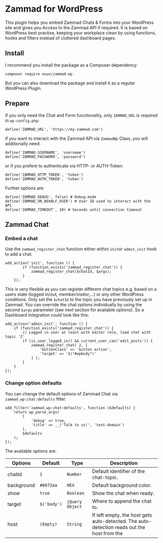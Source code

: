 # Zammad for WordPress

This plugin helps you embed Zammad Chats & Forms into your WordPress site and gives you Access to the Zammad API if required.
It is based on WordPress best practise, keeping your workplace clean by using functions, hooks and filters instead of cluttered dashboard pages.

## Install
I recommend you install the package as a Composer dependency:

`composer require ouun/zammad-wp`

But you can also download the package and install it as a regular WordPress Plugin.

## Prepare

If you only need the Chat and Form functionality, only `ZAMMAD_URL` is required in `wp-config.php`:

```
define('ZAMMAD_URL', 'https://my-zammad.com')
```

If you want to interact with the Zammad API via `ZammadWp` Class, you will additionally need:

```
define('ZAMMAD_USERNAME', 'username')
define('ZAMMAD_PASSWORD', 'password')
```

or if you prefere to authenticate via HTTP- or AUTH-Token:

```
define('ZAMMAD_HTTP_TOKEN', 'token')
define('ZAMMAD_AUTH_TOKEN', 'token')
```

Further options are:

```
define('ZAMMAD_DEBUG', false) # Debug mode
define('ZAMMAD_ON_BEHALF_USER') # User ID used to interact with the API
define('ZAMMAD_TIMEOUT', 10) # Seconds until connection timeout
```

## Zammad Chat

### Embed a chat
Use the `zammad_register_chat` function either within `init`or `admin_init` hook to add a chat.

```
add_action('init', function () {
        if (function_exists('zammad_register_chat')) {
            zammad_register_chat($chatId, $args);
        }
    });
```

This is very flexible as you can register different chat topics e.g. based on a users state (logged in/out, member/visitor,...) or any other WordPress conditions.
Only set the `$chatId` to the topic you have previously set up in Zammad. You can override the chat options individually by using the second `$args` parameter (see next section for available options).
So a Dashboard integration could look like this:

```
add_action('admin_init', function () {
    if (function_exists('zammad_register_chat')) {
        // Logged in user at least with editor role, load chat with topic '2'
        if (is_user_logged_in() && current_user_can('edit_posts')) {
            zammad_register_chat( 2, [
                'buttonClass' => 'button action',
                'target' => '$("#wpbody")'
            ] );
        }
    }
});
```

### Change option defaults
You can change the default options of Zammad Chat via `zammad_wp:chat:defaults` filter.

```
add_filter('zammad_wp:chat:defaults', function ($defaults) {
    return wp_parse_args(
        [
            'debug' => true,
            'title' => __('Talk to us!', 'text-domain')
        ],
        $defaults
    );
});
```

The available options are:

| Options                    | Default                            | Type            | Description                                                                                                                                                                                                              |
| -------------------------- | ---------------------------------- | --------------- | ------------------------------------------------------------------------------------------------------------------------------------------------------------------------------------------------------------------------ |
| chatId                     | `1`                                | `Number`        | Default identifier of the chat-topic.                                                                                                                                                                                    |
| background                 | `#0073aa`                          | `HEX`           | Default background color.                                                                                                                                                                                                |
| show                       | `true`                             | `Boolean`       | Show the chat when ready.                                                                                                                                                                                                |
| target                     | `$('body')`                        | `jQuery Object` | Where to append the chat to.                                                                                                                                                                                             |
| host                       | `(Empty)`                          | `String`        | If left empty, the host gets auto-detected. The auto-detection reads out the host from the <script> tag. If you don't include it via a <script> tag you need to specify the host.                                        |
| debug                      | `false`                            | `Boolean`       | Enables console logging.                                                                                                                                                                                                 |
| title                      | `'<strong>Chat</strong> with us!'` | `String`        | Welcome Title shown on the closed chat. Can contain HTML.                                                                                                                                                                |
| fontSize                   | `undefined`                        | `String`        | CSS font-size with a unit like 12px, 1.5em. If left to undefined it inherits the font-size of the website.                                                                                                               |
| flat                       | `false`                            | `Boolean`       | Removes the shadows for a flat look.                                                                                                                                                                                     |
| buttonClass                | `'open-zammad-chat'`               | `String`        | Add this class to a button on your page that should open the chat.                                                                                                                                                       |
| inactiveClass              | `'is-inactive'`                    | `String`        | This class gets added to the button on initialization and gets removed once the chat connection got established.                                                                                                         |
| cssAutoload                | `true`                             | `Boolean`       | Automatically loads the chat.css file. If you want to use your own css, just set it to false.                                                                                                                            |
| cssUrl                     | `undefined`                        | `String`        | Location of an external chat.css file.                                                                                                                                                                                   |
| formFallback               | `false`                            | `Boolean`       | Fallback to form, see next section for description                                                                                                                                                                       |
| formFallbackMessage        | See includes/function/chat.php     | `String`        | Message displayed above the Fallback Form, if no agent is available                                                                                                                                                      |
| waitingListWaitingMessage  | See includes/function/chat.php     | `String`        | Message in chat modal, if user already waits a bit longer                                                                                                                                                                |
| waitingListTimeoutMessage  | See includes/function/chat.php     | `String`        | Message displayed above the Fallback Form, if user waited too long                                                                                                                                                       |


### Embed a chat with form fallback
The Zammad team states a bad user experience if "a chat window will appear on the website, but no one is online. Just a “Leave a message” form shows up."
This is why such a functionality is not embedded in Zammad. if no agent is available to talk to, the chat is hidden.
However, as a client stated: "We need to give the impression that we are there, ready to support. You know what I mean."
So against the recommendation of Zammad we introduced a workaround to load the Zammad form within the chat modal, if no agent is available.

```
add_action('init', function () {
    zammad_register_chat( 1, [
        'formFallback' => true
    ] );
});
```

## Zammad Forms
Embedding forms is quite similar to embedding a chat. However there are some differences you need to take care of:

- Zammad currently only supports one single form. Sadly there are no topics, yet.
- An element in the DOM is required. It is either the modal trigger, or the form loads within that. This is described in more detail below.

### Embed a form
Please use the `zammad_register_form()` function to add a form. First parameter defines the target DOM element, second allows overwriting default options.

```
add_action('init', function () {
    if (function_exists('zammad_register_form')) {
        zammad_register_form('#feedback-form');
    }
});
```

As mentioned before you can either open the form in a modal or directly embed it into an element. If you want to embed it, set the `modal` option to `false`;
Below an example how you could embed a DOM element via WordPress action into the footer:

```
add_action('wp_footer', function () {
    // This is an example trigger button (modal: true)
    echo '<button id="feedback-form">Open Feedback Modal</div>';

    // This is an example container div the form is embedded in (modal: false)
    echo '<div id="feedback-form"></div>';
});
```

### Change option defaults
You can change the default options of Zammad Form via `zammad_wp:form:defaults` filter.

```
add_filter('zammad_wp:chat:defaults', function ($defaults) {
    return wp_parse_args(
        [
            'debug' => true,
            'title' => __('Talk to us!', 'text-domain')
        ],
        $defaults
    );
});
```

| Options           | Default                                                                       | Type            | Description                                                                                                                                                                                                              |
| ----------------- | ----------------------------------------------------------------------------- | --------------- | ------------------------------------------------------------------------------------------------------------------------------------------------------------------------------------------------------------------------ |
| formElement       | `'#feedback-form'`                                                            | `String`        | DOM Element the form is attached to                                                                                                                                                                                      |
| debug             | `false`                                                                       | `Boolean`       | Enable debugging for implementation.                                                                                                                                                                                     |
| modal             | `true`                                                                        | `Boolean`       | Start modal dialog for form.                                                                                                                                                                                             |
| showTitle         | `true`                                                                        | `Boolean`       | Show title in form.                                                                                                                                                                                                      |
| messageTitle      | `'Feedback Form'`                                                             | `String`        | Form Title                                                                                                                                                                                                               |
| messageSubmit     | `'Submit'`                                                                    | `String`        | Submit Button label                                                                                                                                                                                                      |
| messageThankYou   | `'Thank you for your inquiry (#%s)! We\'ll contact you as soon as possible.'` | `Boolean`       | Thank you message after form submit.                                                                                                                                                                                     |
| attachmentSupport | `false`                                                                       | `Boolean`       | Add attachment option to upload.                                                                                                                                                                                         |


## Build the package

### Webpack config

Webpack config files can be found in `config` folder:

- `webpack.config.dev.js`
- `webpack.config.common.js`
- `webpack.config.prod.js`
- `webpack.settings.js`

In most cases `webpack.settings.js` is the main file which would change from project to project. For example adding or removing entry points for JS and CSS.

### NPM Commands

- `npm run test` (runs phpunit)
- `npm run start` (install dependencies)
- `npm run watch` (watch)
- `npm run build` (build all files)
- `npm run build-release` (build all files for release)
- `npm run dev` (build all files for development)
- `npm run lint-release` (install dependencies and run linting)
- `npm run lint-css` (lint CSS)
- `npm run lint-js` (lint JS)
- `npm run lint-php` (lint PHP)
- `npm run lint` (run all lints)
- `npm run format-js` (format JS using eslint)
- `npm run format` (alias for `npm run format-js`)
- `npm run test-a11y` (run accessibility tests)

### Composer Commands

`composer lint` (lint PHP files)

`composer lint-fix` (lint PHP files and automatically correct coding standard violations)

## Contributing

We welcome pull requests and spirited, but respectful, debates. Please contribute via [pull requests on GitHub](https://github.com/ouun/zammad-wp/compare).

1. Fork it!
2. Create your feature branch: `git checkout -b feature/my-new-feature`
3. Commit your changes: `git commit -am 'Added some great feature!'`
4. Push to the branch: `git push origin feature/my-new-feature`
5. Submit a pull request
